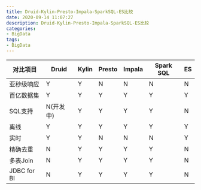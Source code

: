 ```yaml
---
title: Druid-Kylin-Presto-Impala-SparkSQL-ES比较
date: 2020-09-14 11:07:27
description: Druid-Kylin-Presto-Impala-SparkSQL-ES比较
categories:
- BigData
tags:
- BigData
---
```

<!-- ![](../images/2020/09/20200914110558.png) -->

|对比项目     |Druid     |Kylin|Presto |Impala |Spark SQL |ES   |
|----|----|----|----|----|----|----|
|亚秒级响应   |Y         |Y    |N      |N      |N         |N    |
|百亿数据集   |Y         |Y    |Y      |Y      |Y         |Y    |
|SQL支持      |N(开发中) |Y    |Y      |Y      |Y         |N    |
|离线         |Y         |Y    |Y      |Y      |Y         |Y    |
|实时         |Y         |Y    |N      |N      |N         |Y    |
|精确去重     |N         |Y    |Y      |Y      |Y         |N    |
|多表Join     |N         |Y    |Y      |Y      |Y         |N    |
|JDBC for BI  |N         |Y    |Y      |Y      |Y         |N    |
